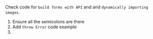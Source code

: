 Check code for `build forms with API` and and `dynamically importing images`.

1. Ensure all the semicolons are there
2. Add `throw Error` code example
3. 